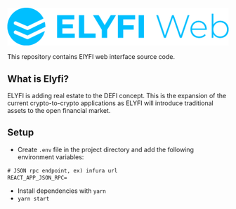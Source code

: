 ![plot](./src/assets/images/intro.png)

This repository contains ElYFI web interface source code.

## What is Elyfi?

ELYFI is adding real estate to the DEFI concept. This is the expansion of the current crypto-to-crypto applications as ELYFI will introduce traditional assets to the open financial market.

## Setup
- Create `.env` file in the project directory and add the following environment variables:

```
# JSON rpc endpoint, ex) infura url
REACT_APP_JSON_RPC=
```

- Install dependencies with `yarn`
- `yarn start`
